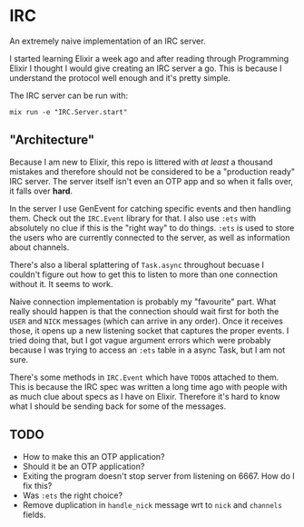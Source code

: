 # IRC

An extremely naive implementation of an IRC server.

I started learning Elixir a week ago and after reading through Programming Elixir I thought I would give creating an IRC server a go. This is because I understand the protocol well enough and it's pretty simple.

The IRC server can be run with:

    mix run -e "IRC.Server.start"

## "Architecture"

Because I am new to Elixir, this repo is littered with _at least_ a thousand mistakes and therefore should not be considered to be a "production ready" IRC server. The server itself isn't even an OTP app and so when it falls over, it falls over **hard**.

In the server I use GenEvent for catching specific events and then handling them. Check out the `IRC.Event` library for that. I also use `:ets` with absolutely no clue if this is the "right way" to do things. `:ets` is used to store the users who are currently connected to the server, as well as information about channels.

There's also a liberal splattering of `Task.async` throughout becuase I couldn't figure out how to get this to listen to more than one connection without it. It seems to work.

Naive connection implementation is probably my "favourite" part. What really should happen is that the connection should wait first for both the `USER` and `NICK` messages (which can arrive in any order). Once it receives those, it opens up a new listening socket that captures the proper events. I tried doing that, but I got vague argument errors which were probably because I was trying to access an `:ets` table in a async Task, but I am not sure.

There's some methods in `IRC.Event` which have `TODO`s attached to them. This is because the IRC spec was written a long time ago with people with as much clue about specs as I have on Elixir. Therefore it's hard to know what I should be sending back for some of the messages.

## TODO

* How to make this an OTP application?
* Should it be an OTP application?
* Exiting the program doesn't stop server from listening on 6667. How do I fix this?
* Was `:ets` the right choice?
* Remove duplication in `handle_nick` message wrt to `nick` and `channels` fields.



